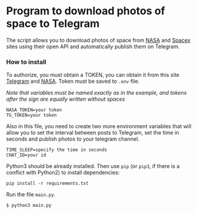 # Program to download photos of space to Telegram
The script allows you to download photos of space from [NASA](https://www.nasa.gov/) and [Spacex](https://www.spacex.com/) sites using their open API and automatically publish them on Telegram.
### How to install
To authorize, you must obtain a TOKEN, you can obtain it from this site [Telegram](https://romua1d.ru/en/how-to-get-token-for-telegram-bot/) and [NASA](https://api.nasa.gov/). Token must be saved to `.env` file.

*Note that variables must be named exactly as in the example, and tokens after the sign are equally written without spaces*
```
NASA_TOKEN=your token
TG_TOKEN=your token

```
Also in this file, you need to create two more environment variables that will allow you to set the interval between posts to Telegram, set the time in seconds and publish photos to your telegram channel.
```
TIME_SLEEP=specify the time in seconds
CHAT_ID=your id
```
Python3 should be already installed. 
Then use `pip` (or `pip3`, if there is a conflict with Python2) to install dependencies:
```
pip install -r requirements.txt
```
Run the file `main.py`.
```
$ python3 main.py
```